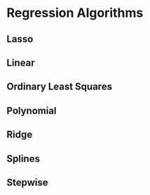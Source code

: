 # Regression Algorithms
## Lasso
## Linear
## Ordinary Least Squares
## Polynomial
## Ridge
## Splines
## Stepwise
